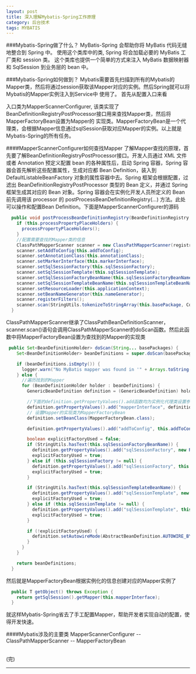 ```yaml
---
layout: post
title: 深入理解Mybatis-Spring工作原理
category: 后台技术
tags: MYBATIS
---
```


###Mybatis-Spring做了什么？
MyBatis-Spring 会帮助你将 MyBatis 代码无缝地整合到 Spring 中。 使用这个类库中的类, Spring 将会加载必要的 MyBatis 工厂类和 session 类。 这个类库也提供一个简单的方式来注入 MyBatis 数据映射器和 SqlSession 到业务层的 bean 中。

###Mybatis-Spring如何做到？
Mybatis需要首先扫描到所有的Mybatis的Mapper类，然后将通过session获取该Mapper对应的实例。然后Spring就可以将Mybatis的Mapper实例注入到Service中
使用了。
首先从配置入口来看
<bean class="org.mybatis.spring.mapper.MapperScannerConfigurer">
  <property name="basePackage" value="" />
</bean>

入口类为MapperScannerConfigurer, 该类实现了BeanDefinitionRegistryPostProcessor接口用来查找Mapper类，然后将MapperFactoryBean设置为Mapper的
实现类。MapperFactoryBean是一个代理类，会根据Mapper信息通过sqlSession获取对应Mapper的实例。以上就是Mybatis-Spring的所有任务。

####MapperScannerConfigurer如何查找Mapper
了解Mapper查找的原理，首先要了解BeanDefinitionRegistryPostProcessor接口。开发人员通过 XML 文件或者 Annotation 预定义配置 bean 的各种属性后，启动 Spring 容器，Spring 容器会首先解析这些配置属性，生成对应都 Bean Definition，装入到 DefaultListableBeanFactory 对象的属性容器中去。Spring 框架会根据配置，过滤出 BeanDefinitionRegistryPostProcessor 类型的 Bean 定义，并通过 Spring 框架生成其对应的 Bean 对象。Spring 容器会在实例化开发人员所定义的 Bean 前先调用该 processor 的 postProcessBeanDefinitionRegistry(...) 方法。此处可以操作和配置Bean Definition。下面是MapperScannerConfigurer的源码

```java
  public void postProcessBeanDefinitionRegistry(BeanDefinitionRegistry registry) throws BeansException {
    if (this.processPropertyPlaceHolders) {
      processPropertyPlaceHolders();
    }
	//配置需要查找的Mapper类的信息
    ClassPathMapperScanner scanner = new ClassPathMapperScanner(registry);
    scanner.setAddToConfig(this.addToConfig);
    scanner.setAnnotationClass(this.annotationClass);
    scanner.setMarkerInterface(this.markerInterface);
    scanner.setSqlSessionFactory(this.sqlSessionFactory);
    scanner.setSqlSessionTemplate(this.sqlSessionTemplate);
    scanner.setSqlSessionFactoryBeanName(this.sqlSessionFactoryBeanName);
    scanner.setSqlSessionTemplateBeanName(this.sqlSessionTemplateBeanName);
    scanner.setResourceLoader(this.applicationContext);
    scanner.setBeanNameGenerator(this.nameGenerator);
    scanner.registerFilters();
    scanner.scan(StringUtils.tokenizeToStringArray(this.basePackage, ConfigurableApplicationContext.CONFIG_LOCATION_DELIMITERS));
  }
```

ClassPathMapperScanner继承了ClassPathBeanDefinitionScanner，scanner.scan()语句会调用ClassPathMapperScanner的doScan函数。然后此函数中将MapperFactoryBean设置为查找到的Mapper的实现类

```java
 public Set<BeanDefinitionHolder> doScan(String... basePackages) {
    Set<BeanDefinitionHolder> beanDefinitions = super.doScan(basePackages);

    if (beanDefinitions.isEmpty()) {
      logger.warn("No MyBatis mapper was found in '" + Arrays.toString(basePackages) + "' package. Please check your configuration.");
    } else {
	  //遍历找到的Mapper
      for (BeanDefinitionHolder holder : beanDefinitions) {
        GenericBeanDefinition definition = (GenericBeanDefinition) holder.getBeanDefinition();

        //下面的definition.getPropertyValues().add函数均为实例化代理类设置参数，以使得MapperFactoryBean完成代理
        definition.getPropertyValues().add("mapperInterface", definition.getBeanClassName());
		// 设置Mapper的实现类为MapperFactoryBean
        definition.setBeanClass(MapperFactoryBean.class);

        definition.getPropertyValues().add("addToConfig", this.addToConfig);

        boolean explicitFactoryUsed = false;
        if (StringUtils.hasText(this.sqlSessionFactoryBeanName)) {
          definition.getPropertyValues().add("sqlSessionFactory", new RuntimeBeanReference(this.sqlSessionFactoryBeanName));
          explicitFactoryUsed = true;
        } else if (this.sqlSessionFactory != null) {
          definition.getPropertyValues().add("sqlSessionFactory", this.sqlSessionFactory);
          explicitFactoryUsed = true;
        }

        if (StringUtils.hasText(this.sqlSessionTemplateBeanName)) {
          definition.getPropertyValues().add("sqlSessionTemplate", new RuntimeBeanReference(this.sqlSessionTemplateBeanName));
          explicitFactoryUsed = true;
        } else if (this.sqlSessionTemplate != null) {
          definition.getPropertyValues().add("sqlSessionTemplate", this.sqlSessionTemplate);
          explicitFactoryUsed = true;
        }

        if (!explicitFactoryUsed) {
          definition.setAutowireMode(AbstractBeanDefinition.AUTOWIRE_BY_TYPE);
        }
      }
    }

    return beanDefinitions;
  }
```

然后就是MapperFactoryBean根据实例化的信息创建对应的Mapper实例了

```java
  public T getObject() throws Exception {
    return getSqlSession().getMapper(this.mapperInterface);
  }

```

就这样Mybatis-Spring省去了手工配置Mapper，帮助开发者实现自动的配置，使得开发快速。

####Mybatis涉及的主要类
MapperScannerConfigurer -- ClassPathMapperScanner -- MapperFactoryBean

<BR/>
(完)


---



